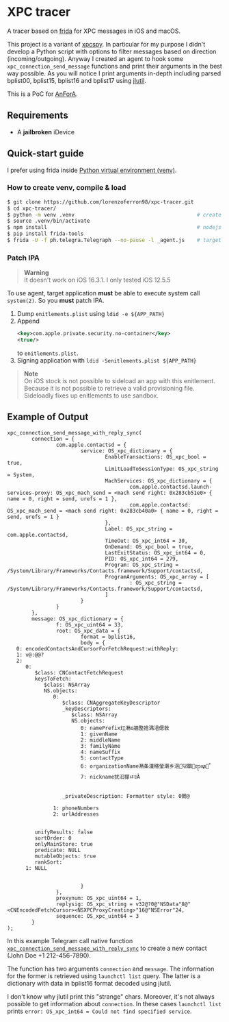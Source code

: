 # XPC tracer
A tracer based on [frida](https://frida.re/) for XPC messages in iOS and macOS.

This project is a variant of [xpcspy](https://github.com/hot3eed/xpcspy).
In particular for my purpose I didn't develop a Python script with options to filter messages based on direction 
(incoming/outgoing).
Anyway I created an agent to hook some `xpc_connection_send_message` functions and print their arguments in the best way 
possible.
As you will notice I print arguments in-depth including parsed bplist00, bplist15, bplist16 and bplist17 using 
[jlutil](http://newosxbook.com/tools/simplistic.html).

This is a PoC for [AnForA](https://people.unipmn.it/sguazt/publication/anglano-2019-anfora/Anglano-2019-AnForA.pdf).

## Requirements
* A **jailbroken** iDevice

## Quick-start guide
I prefer using frida inside [Python virtual environment (venv)](https://docs.python.org/3/library/venv.html).

### How to create venv, compile & load
```sh
$ git clone https://github.com/lorenzoferron98/xpc-tracer.git
$ cd xpc-tracer/
$ python -m venv .venv                                        # create virtual env
$ source .venv/bin/activate
$ npm install                                                 # nodejs required
$ pip install frida-tools
$ frida -U -f ph.telegra.Telegraph --no-pause -l _agent.js    # target app: Telegram
```
### Patch IPA

> **Warning**</br>
> It doesn't work on iOS 16.3.1. I only tested iOS 12.5.5

To use agent, target application **must** be able to execute system call `system(2)`.
So you **must** patch IPA.
1. Dump `enitlements.plist` using `ldid -e ${APP_PATH}`
2. Append
    ```xml
    <key>com.apple.private.security.no-container</key>
    <true/>
    ```
   to `enitlements.plist`.
3. Signing application with `ldid -Senitlements.plist ${APP_PATH}`

> **Note**</br>
> <span><!-- https://www.reddit.com/r/jailbreakdevelopers/comments/l37ytr/comment/gkbexv2/?utm_source=share&utm_medium=web2x&context=3 --></span>
> On iOS stock is not possible to sideload an app with this enitlement.
> Because it is not possible to retrieve a valid provisioning file.
> Sideloadly fixes up enitlements to use sandbox.

## Example of Output
```text
xpc_connection_send_message_with_reply_sync(
        connection = {
                com.apple.contactsd = {
                        service: OS_xpc_dictionary = {
                                EnableTransactions: OS_xpc_bool = true,
                                LimitLoadToSessionType: OS_xpc_string = System,
                                MachServices: OS_xpc_dictionary = {
                                        com.apple.contactsd.launch-services-proxy: OS_xpc_mach_send = <mach send right: 0x283cb51e0> { name = 0, right = send, urefs = 1 },
                                        com.apple.contactsd: OS_xpc_mach_send = <mach send right: 0x283cb40a0> { name = 0, right = send, urefs = 1 }
                                },
                                Label: OS_xpc_string = com.apple.contactsd,
                                TimeOut: OS_xpc_int64 = 30,
                                OnDemand: OS_xpc_bool = true,
                                LastExitStatus: OS_xpc_int64 = 0,
                                PID: OS_xpc_int64 = 279,
                                Program: OS_xpc_string = /System/Library/Frameworks/Contacts.framework/Support/contactsd,
                                ProgramArguments: OS_xpc_array = [
                                        : OS_xpc_string = /System/Library/Frameworks/Contacts.framework/Support/contactsd,
                                ]
                        }
                }
        },
        message: OS_xpc_dictionary = {
                f: OS_xpc_uint64 = 33,
                root: OS_xpc_data = {
                        format = bplist16,
                        body = {
   0: encodedContactsAndCursorForFetchRequest:withReply:
   1: v@:@@?
   2: 
      0: 
         $class: CNContactFetchRequest
         keysToFetch: 
            $class: NSArray
            NS.objects: 
               0: 
                  $class: CNAggregateKeyDescriptor
                  _keyDescriptors: 
                     $class: NSArray
                     NS.objects: 
                        0: namePrefix灴潲o牆整捨湡浥偲敦
                        1: givenName
                        2: middleName
                        3: familyName
                        4: nameSuffix
                        5: contactType
                        6: organizationName潲条湩穡瑩潮乡浥닦鶡ꧧꦡꧦ
                        7: nickname扰汩獴ㄶꂥȀ


                  _privateDescription: Formatter style: 0閦@

               1: phoneNumbers
               2: urlAddresses


         unifyResults: false
         sortOrder: 0
         onlyMainStore: true
         predicate: NULL
         mutableObjects: true
         rankSort: 
      1: NULL


                        }
                },
                proxynum: OS_xpc_uint64 = 1,
                replysig: OS_xpc_string = v32@?0@"NSData"8@"<CNEncodedFetchCursor><NSXPCProxyCreating>"16@"NSError"24,
                sequence: OS_xpc_uint64 = 3
        }
);
```
In this example Telegram call native function [`xpc_connection_send_message_with_reply_sync`](https://developer.apple.com/documentation/xpc/1448790-xpc_connection_send_message_with?language=objc&changes=latest_major)
to create a new contact (John Doe +1 212-456-7890).

The function has two arguments `connection` and `message`. The information for the former is retrieved using `launchctl list` query.
The latter is a dictionary with data in bplist16 format decoded using jlutil.

I don't know why jlutil print this "strange" chars. Moreover, it's not always possible to get information about `connection`.
In these cases `launchctl list` prints `error: OS_xpc_int64 = Could not find specified service`.
